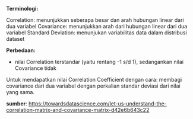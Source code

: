 **Terminologi:**

Correlation: menunjukkan seberapa besar dan arah hubungan linear dari dua variabel
Covariance: menunjukkan arah dari hubungan linear dari dua variabel
Standard Deviation: menunjukan variabilitas data dalam distribusi dataset 


**Perbedaan:**
- nilai Correlation terstandar (yaitu rentang -1 s/d 1), sedangankan nilai Covariance tidak

Untuk mendapatkan nilai Correlation Coefficient dengan cara:
membagi covariance dari dua variabel dengan perkalian standar deviasi dari nilai yang sama.


**sumber**: https://towardsdatascience.com/let-us-understand-the-correlation-matrix-and-covariance-matrix-d42e6b643c22
